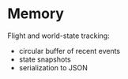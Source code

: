 # Memory

Flight and world-state tracking:
- circular buffer of recent events  
- state snapshots  
- serialization to JSON  
